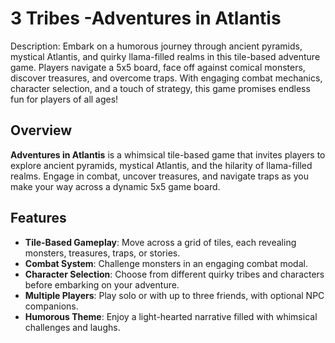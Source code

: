 # 3 Tribes -Adventures in Atlantis

Description: Embark on a humorous journey through ancient pyramids, mystical Atlantis, and quirky llama-filled realms in this tile-based adventure game. Players navigate a 5x5 board, face off against comical monsters, discover treasures, and overcome traps. With engaging combat mechanics, character selection, and a touch of strategy, this game promises endless fun for players of all ages!

## Overview

**Adventures in Atlantis** is a whimsical tile-based game that invites players to explore ancient pyramids, mystical Atlantis, and the hilarity of llama-filled realms. Engage in combat, uncover treasures, and navigate traps as you make your way across a dynamic 5x5 game board.

## Features

- **Tile-Based Gameplay**: Move across a grid of tiles, each revealing monsters, treasures, traps, or stories.
- **Combat System**: Challenge monsters in an engaging combat modal.
- **Character Selection**: Choose from different quirky tribes and characters before embarking on your adventure.
- **Multiple Players**: Play solo or with up to three friends, with optional NPC companions.
- **Humorous Theme**: Enjoy a light-hearted narrative filled with whimsical challenges and laughs.
